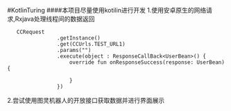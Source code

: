 #KotlinTuring
####本项目尽量使用kotilin进行开发
1.使用安卓原生的网络请求,Rxjava处理线程间的数据返回
`````
   CCRequest
                .getInstance()
                .get(CCUrls.TEST_URL1)
                .params("")
                .execute(object : ResponseCallBack<UserBean>() {
                    override fun onResponseSuccess(response: UserBean) {

                    }
                })
`````

2.尝试使用图灵机器人的开放接口获取数据并进行界面展示
